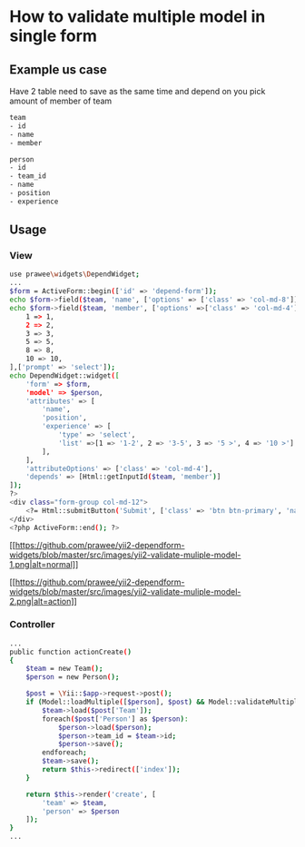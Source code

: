 # How to validate multiple model in single form

## Example us case

Have 2 table need to save as the same time and depend on you pick amount of member of team

```bash
team
- id
- name
- member

person
- id
- team_id
- name
- position
- experience
```

## Usage

### View

```bash
use prawee\widgets\DependWidget;
...
$form = ActiveForm::begin(['id' => 'depend-form']);
echo $form->field($team, 'name', ['options' => ['class' => 'col-md-8']])->textInput(['autofocus' => true]);
echo $form->field($team, 'member', ['options' =>['class' => 'col-md-4']])->dropDownList([
    1 => 1,
    2 => 2,
    3 => 3,
    5 => 5,
    8 => 8,
    10 => 10,
],['prompt' => 'select']);
echo DependWidget::widget([
    'form' => $form,
    'model' => $person,
    'attributes' => [
        'name',
        'position',
        'experience' => [
            'type' => 'select',
            'list' =>[1 => '1-2', 2 => '3-5', 3 => '5 >', 4 => '10 >']
        ],
    ],
    'attributeOptions' => ['class' => 'col-md-4'],
    'depends' => [Html::getInputId($team, 'member')]
]);
?>
<div class="form-group col-md-12">
    <?= Html::submitButton('Submit', ['class' => 'btn btn-primary', 'name' => 'contact-button']) ?>
</div>
<?php ActiveForm::end(); ?>
```

[[https://github.com/prawee/yii2-dependform-widgets/blob/master/src/images/yii2-validate-muliple-model-1.png|alt=normal]]

[[https://github.com/prawee/yii2-dependform-widgets/blob/master/src/images/yii2-validate-muliple-model-2.png|alt=action]]

### Controller

```bash
...
public function actionCreate()
{
    $team = new Team();
    $person = new Person();

    $post = \Yii::$app->request->post();
    if (Model::loadMultiple([$person], $post) && Model::validateMultiple([$person])) {
        $team->load($post['Team']);
        foreach($post['Person'] as $person):
            $person->load($person);
            $person->team_id = $team->id;
            $person->save();
        endforeach;
        $team->save();
        return $this->redirect(['index']);
    }

    return $this->render('create', [
        'team' => $team,
        'person' => $person
    ]);
}
...
```